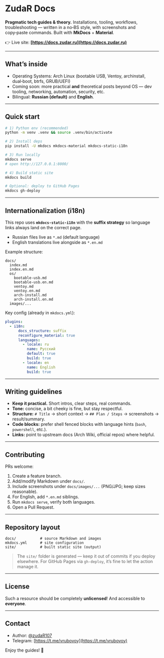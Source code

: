 # ZudaR Docs

**Pragmatic tech guides & theory.** Installations, tooling, workflows, troubleshooting — written in a no‑BS style, with screenshots and copy‑paste commands. Built with **MkDocs** + **Material**.

👉 Live site: **[https://docs.zudar.ru](https://docs.zudar.ru)**

---

## What’s inside

* Operating Systems: Arch Linux (bootable USB, Ventoy, archinstall, dual‑boot, btrfs, GRUB/UEFI)
* Coming soon: more practical **and** theoretical posts beyond OS — dev tooling, networking, automation, security, etc.
* Bilingual: **Russian (default)** and **English**.

---

## Quick start

```bash
# 1) Python env (recommended)
python -m venv .venv && source .venv/bin/activate

# 2) Install deps
pip install -U mkdocs mkdocs-material mkdocs-static-i18n

# 3) Run locally
mkdocs serve
# open http://127.0.0.1:8000/

# 4) Build static site
mkdocs build

# Optional: deploy to GitHub Pages
mkdocs gh-deploy
```

---

## Internationalization (i18n)

This repo uses **`mkdocs-static-i18n`** with the **suffix strategy** so language links always land on the correct page.

* Russian files live as `*.md` (default language)
* English translations live alongside as `*.en.md`

Example structure:

```
docs/
  index.md
  index.en.md
  os/
    bootable-usb.md
    bootable-usb.en.md
    ventoy.md
    ventoy.en.md
    arch-install.md
    arch-install.en.md
  images/...
```

Key config (already in `mkdocs.yml`):

```yaml
plugins:
  - i18n:
      docs_structure: suffix
      reconfigure_material: true
      languages:
        - locale: ru
          name: Русский
          default: true
          build: true
        - locale: en
          name: English
          build: true
```

---

## Writing guidelines

* **Keep it practical.** Short intros, clear steps, real commands.
* **Tone:** concise, a bit cheeky is fine, but stay respectful.
* **Structure:** `# Title` → short context → `## Plan / Steps` → screenshots → result/summary.
* **Code blocks:** prefer shell fenced blocks with language hints (`bash`, `powershell`, etc.).
* **Links:** point to upstream docs (Arch Wiki, official repos) where helpful.

---

## Contributing

PRs welcome:

1. Create a feature branch.
2. Add/modify Markdown under `docs/`.
3. Include screenshots under `docs/images/...` (PNG/JPG; keep sizes reasonable).
4. For English, add `*.en.md` siblings.
5. Run `mkdocs serve`, verify both languages.
6. Open a Pull Request.

---

## Repository layout

```
docs/           # source Markdown and images
mkdocs.yml      # site configuration
site/           # built static site (output)
```

> The `site/` folder is generated — keep it out of commits if you deploy elsewhere. For GitHub Pages via `gh-deploy`, it’s fine to let the action manage it.

---

## License

Such a resource should be completely **unlicensed**! And accessible to **everyone**.

---

## Contact

* Author: [@zudaR107](https://github.com/zudaR107)
* Telegram: [https://t.me/vrubovoy](https://t.me/vrubovoy)

Enjoy the guides! 🚀
